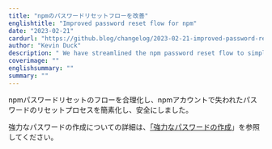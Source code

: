 ```yaml
---
title: "npmのパスワードリセットフローを改善"
englishtitle: "Improved password reset flow for npm"
date: "2023-02-21"
cardurl: "https://github.blog/changelog/2023-02-21-improved-password-reset-flow-for-npm"
author: "Kevin Duck"
description: " We have streamlined the npm password reset flow to simplify and secure the process of resetting lost passwords for you npm account.  For more information about creating a strong password, see "Creating a strong password" .  "
coverimage: ""
englishsummary: ""
summary: ""
---
```


<p>npmパスワードリセットのフローを合理化し、npmアカウントで失われたパスワードのリセットプロセスを簡素化し、安全にしました。</p>
<p>強力なパスワードの作成についての詳細は、<a href="https://docs.npmjs.com/creating-a-strong-password">「強力なパスワードの作成</a>」を参照してください。</p>


